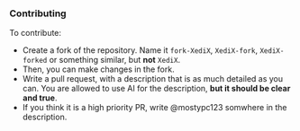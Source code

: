 ### Contributing
To contribute:
- Create a fork of the repository. Name it ```fork-XediX```, ```XediX-fork```, ```XediX-forked``` or something similar, but **not** ```XediX```.
- Then, you can make changes in the fork.
- Write a pull request, with a description that is as much detailed as you can. You are allowed to use AI for the description, **but it should be clear and true**.
- If you think it is a high priority PR, write @mostypc123 somwhere in the description.
